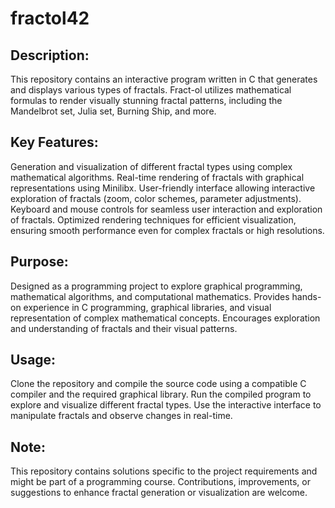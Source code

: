 # fractol42

## Description:

This repository contains an interactive program written in C that generates and displays various types of fractals. Fract-ol utilizes mathematical formulas to render visually stunning fractal patterns, including the Mandelbrot set, Julia set, Burning Ship, and more.

## Key Features:

Generation and visualization of different fractal types using complex mathematical algorithms.
Real-time rendering of fractals with graphical representations using Minilibx.
User-friendly interface allowing interactive exploration of fractals (zoom, color schemes, parameter adjustments).
Keyboard and mouse controls for seamless user interaction and exploration of fractals.
Optimized rendering techniques for efficient visualization, ensuring smooth performance even for complex fractals or high resolutions.
## Purpose:

Designed as a programming project to explore graphical programming, mathematical algorithms, and computational mathematics.
Provides hands-on experience in C programming, graphical libraries, and visual representation of complex mathematical concepts.
Encourages exploration and understanding of fractals and their visual patterns.
## Usage:

Clone the repository and compile the source code using a compatible C compiler and the required graphical library.
Run the compiled program to explore and visualize different fractal types.
Use the interactive interface to manipulate fractals and observe changes in real-time.
## Note:

This repository contains solutions specific to the project requirements and might be part of a programming course.
Contributions, improvements, or suggestions to enhance fractal generation or visualization are welcome.

